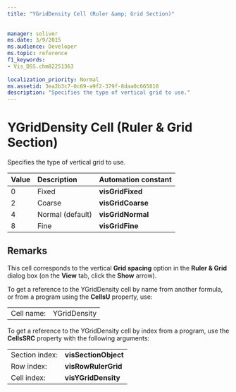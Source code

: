 ```yaml
---
title: "YGridDensity Cell (Ruler &amp; Grid Section)"
 
 
manager: soliver
ms.date: 3/9/2015
ms.audience: Developer
ms.topic: reference
f1_keywords:
- Vis_DSS.chm82251363
 
localization_priority: Normal
ms.assetid: 3ea2b3c7-0c69-a9f2-379f-8daa0c665810
description: "Specifies the type of vertical grid to use."
---
```


# YGridDensity Cell (Ruler &amp; Grid Section)

Specifies the type of vertical grid to use.
  
|**Value**|**Description**|**Automation constant**|
|:-----|:-----|:-----|
|0  <br/> |Fixed  <br/> |**visGridFixed** <br/> |
|2  <br/> |Coarse  <br/> |**visGridCoarse** <br/> |
|4  <br/> |Normal (default)  <br/> |**visGridNormal** <br/> |
|8  <br/> |Fine  <br/> |**visGridFine** <br/> |
   
## Remarks

This cell corresponds to the vertical **Grid spacing** option in the **Ruler &amp; Grid** dialog box (on the **View** tab, click the **Show** arrow). 
  
To get a reference to the YGridDensity cell by name from another formula, or from a program using the **CellsU** property, use: 
  
|||
|:-----|:-----|
|Cell name:  <br/> |YGridDensity  <br/> |
   
To get a reference to the YGridDensity cell by index from a program, use the **CellsSRC** property with the following arguments: 
  
|||
|:-----|:-----|
|Section index:  <br/> |**visSectionObject** <br/> |
|Row index:  <br/> |**visRowRulerGrid** <br/> |
|Cell index:  <br/> |**visYGridDensity** <br/> |
   

